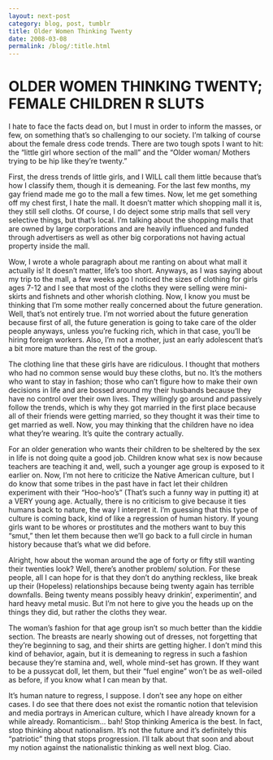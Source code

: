 ```yaml
---
layout: next-post
category: blog, post, tumblr
title: Older Women Thinking Twenty
date: 2008-03-08
permalink: /blog/:title.html
---
```


# OLDER WOMEN THINKING TWENTY; FEMALE CHILDREN R SLUTS

I hate to face the facts dead on, but I must in order to inform the masses, or few, on something that’s so challenging to our society. I’m talking of course about the female dress code trends. There are two tough spots I want to hit: the “little girl whore section of the mall” and the “Older woman/ Mothers trying to be hip like they’re twenty.”

First, the dress trends of little girls, and I WILL call them little because that’s how I classify them, though it is demeaning. For the last few months, my gay friend made me go to the mall a few times. Now, let me get something off my chest first, I hate the mall. It doesn’t matter which shopping mall it is, they still sell cloths. Of course, I do deject some strip malls that sell very selective things, but that’s local. I’m talking about the shopping malls that are owned by large corporations and are heavily influenced and funded through advertisers as well as other big corporations not having actual property inside the mall.

Wow, I wrote a whole paragraph about me ranting on about what mall it actually is! It doesn’t matter, life’s too short. Anyways, as I was saying about my trip to the mall, a few weeks ago I noticed the sizes of clothing for girls ages 7-12 and I see that most of the cloths they were selling were mini-skirts and fishnets and other whorish clothing. Now, I know you must be thinking that I’m some mother really concerned about the future generation. Well, that’s not entirely true. I’m not worried about the future generation because first of all, the future generation is going to take care of the older people anyways, unless you’re fucking rich, which in that case, you’ll be hiring foreign workers. Also, I’m not a mother, just an early adolescent that’s a bit more mature than the rest of the group.

The clothing line that these girls have are ridiculous. I thought that mothers who had no common sense would buy these cloths, but no. It’s the mothers who want to stay in fashion; those who can’t figure how to make their own decisions in life and are bossed around my their husbands because they have no control over their own lives. They willingly go around and passively follow the trends, which is why they got married in the first place because all of their friends were getting married, so they thought it was their time to get married as well. Now, you may thinking that the children have no idea what they’re wearing. It’s quite the contrary actually.

For an older generation who wants their children to be sheltered by the sex in life is not doing quite a good job. Children know what sex is now because teachers are teaching it and, well, such a younger age group is exposed to it earlier on. Now, I’m not here to criticize the Native American culture, but I do know that some tribes in the past have in fact let their children experiment with their “Hoo-hoo’s” (That’s such a funny way in putting it) at a VERY young age. Actually, there is no criticism to give because it ties humans back to nature, the way I interpret it. I’m guessing that this type of culture is coming back, kind of like a regression of human history. If young girls want to be whores or prostitutes and the mothers want to buy this “smut,” then let them because then we’ll go back to a full circle in human history because that’s what we did before.

Alright, how about the woman around the age of forty or fifty still wanting their twenties look? Well, there’s another problem/ solution. For these people, all I can hope for is that they don’t do anything reckless, like break up their (Hopeless) relationships because being twenty again has terrible downfalls. Being twenty means possibly heavy drinkin’, experimentin’, and hard heavy metal music. But I’m not here to give you the heads up on the things they did, but rather the cloths they wear.

The woman’s fashion for that age group isn’t so much better than the kiddie section. The breasts are nearly showing out of dresses, not forgetting that they’re beginning to sag, and their shirts are getting higher. I don’t mind this kind of behavior, again, but it is demeaning to regress in such a fashion because they’re stamina and, well, whole mind-set has grown. If they want to be a pussycat doll, let them, but their “fuel engine” won’t be as well-oiled as before, if you know what I can mean by that.

It’s human nature to regress, I suppose. I don’t see any hope on either cases. I do see that there does not exist the romantic notion that television and media portrays in American culture, which I have already known for a while already. Romanticism… bah! Stop thinking America is the best. In fact, stop thinking about nationalism. It’s not the future and it’s definitely this “patriotic” thing that stops progression. I’ll talk about that soon and about my notion against the nationalistic thinking as well next blog. Ciao.
